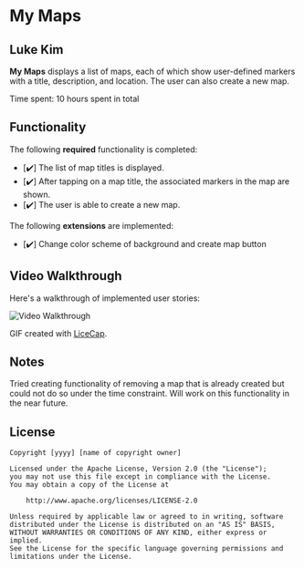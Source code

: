 # My Maps 

## Luke Kim

**My Maps** displays a list of maps, each of which show user-defined markers with a title, description, and location. The user can also create a new map. 

Time spent: 10 hours spent in total

## Functionality 

The following **required** functionality is completed:

* [✔️] The list of map titles is displayed.
* [✔️] After tapping on a map title, the associated markers in the map are shown.
* [✔️] The user is able to create a new map.

The following **extensions** are implemented:

* [✔️] Change color scheme of background and create map button 

## Video Walkthrough

Here's a walkthrough of implemented user stories:

<img src='https://imgur.com/d87PvLC.gif' title='Video Walkthrough' width='' alt='Video Walkthrough' />

GIF created with [LiceCap](http://www.cockos.com/licecap/).

## Notes

Tried creating functionality of removing a map that is already created but could not do so under the time constraint. Will work on this functionality in the near future. 

## License

    Copyright [yyyy] [name of copyright owner]

    Licensed under the Apache License, Version 2.0 (the "License");
    you may not use this file except in compliance with the License.
    You may obtain a copy of the License at

        http://www.apache.org/licenses/LICENSE-2.0

    Unless required by applicable law or agreed to in writing, software
    distributed under the License is distributed on an "AS IS" BASIS,
    WITHOUT WARRANTIES OR CONDITIONS OF ANY KIND, either express or implied.
    See the License for the specific language governing permissions and
    limitations under the License.
